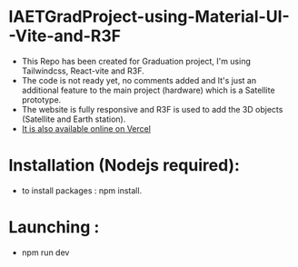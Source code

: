 # IAETGradProject-using-Material-UI--Vite-and-R3F
- This Repo has been created for Graduation project, I'm using Tailwindcss, React-vite and R3F.
- The code is not ready yet, no comments added and It's just an additional feature to the main project (hardware) which is a Satellite prototype.
- The website is fully responsive and R3F is used to add the 3D objects (Satellite and Earth station).
- [It is also available online on Vercel](iaet.vercel.app)

# Installation (Nodejs required):
- to install packages : npm install.
# Launching : 
- npm run dev
